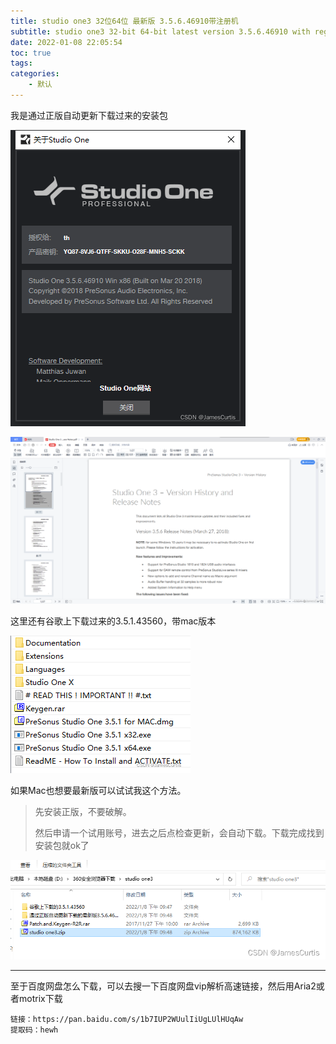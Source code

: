 ```yaml
---
title: studio one3 32位64位 最新版 3.5.6.46910带注册机
subtitle: studio one3 32-bit 64-bit latest version 3.5.6.46910 with registration machine
date: 2022-01-08 22:05:54
toc: true
tags: 
categories: 
    - 默认
---
```


 我是通过正版自动更新下载过来的安装包

![img](https://raw.githubusercontent.com/james-curtis/james-curtis.github.io/main/static/images/2c9a7aed25204dfb900eaeca60b40da1.png)



![img](https://raw.githubusercontent.com/james-curtis/james-curtis.github.io/main/static/images/4f1032dcad8c4d1c9ba40cea766ed61c.png)

这里还有谷歌上下载过来的3.5.1.43560，带mac版本

![img](https://raw.githubusercontent.com/james-curtis/james-curtis.github.io/main/static/images/40649f34980044ca9c5d4118cf21e1cb.png)

如果Mac也想要最新版可以试试我这个方法。

> 先安装正版，不要破解。
>
> 然后申请一个试用账号，进去之后点检查更新，会自动下载。下载完成找到安装包就ok了

![img](https://raw.githubusercontent.com/james-curtis/james-curtis.github.io/main/static/images/139c7e617be4462d8eeafd1441e44a8b.png)



------

至于百度网盘怎么下载，可以去搜一下百度网盘vip解析高速链接，然后用Aria2或者motrix下载

```
链接：https://pan.baidu.com/s/1b7IUP2WUulIiUgLUlHUqAw 
提取码：hewh
```

